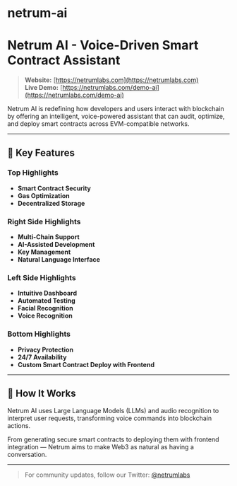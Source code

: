 # netrum-ai

# Netrum AI - Voice-Driven Smart Contract Assistant

> **Website:** [https://netrumlabs.com](https://netrumlabs.com)  
> **Live Demo:** [https://netrumlabs.com/demo-ai](https://netrumlabs.com/demo-ai)

Netrum AI is redefining how developers and users interact with blockchain by offering an intelligent, voice-powered assistant that can audit, optimize, and deploy smart contracts across EVM-compatible networks.

---

## 🚀 Key Features

### Top Highlights
- **Smart Contract Security**
- **Gas Optimization**
- **Decentralized Storage**

### Right Side Highlights
- **Multi-Chain Support**
- **AI-Assisted Development**
- **Key Management**
- **Natural Language Interface**

### Left Side Highlights
- **Intuitive Dashboard**
- **Automated Testing**
- **Facial Recognition**
- **Voice Recognition**

### Bottom Highlights
- **Privacy Protection**
- **24/7 Availability**
- **Custom Smart Contract Deploy with Frontend**

---

## 🧠 How It Works
Netrum AI uses Large Language Models (LLMs) and audio recognition to interpret user requests, transforming voice commands into blockchain actions.

From generating secure smart contracts to deploying them with frontend integration — Netrum aims to make Web3 as natural as having a conversation.

---

> For community updates, follow our Twitter: [@netrumlabs](https://twitter.com/netrumlabs)
